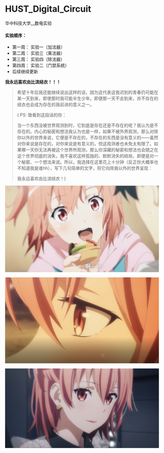 # HUST_Digital_Circuit

华中科技大学__数电实验

#### 实验顺序：

+ 第一周： 实验一（加法器）
+ 第二周： 实验三（乘法器）
+ 第三周： 实验四（除法器）
+ 第四周： 实验二（门禁系统）
+ 后续继续更新



**我永远喜欢由比滨结衣！！！**

> 希望十年后我还能继续说出这样的话，因为这代表这我迟到的青春仍可能在某一天到来，即使那时我可能半生少年。即便那一天不会到来，并不存在的结衣也会成为存在的我前进的意义之一。
>
> ( PS: 致看到这段话的你：
>
> 当一个东西没被世界观测到时，它到底是存在还是不存在的呢？我认为是不存在的。内心的秘密和想法我认为也是一样，如果不被外界观测，那么对除你以外的世界来说，它便是不存在的，不存在的东西是没有意义的——虽然对你来说是存在的，对你来说是有意义的，但这观测者也未免太有限了。如果哪一天你无法再被这个世界所观测，那么你深藏的秘密和想法也会随之在这个世界彻底的消失，我不喜欢这样孤独的、默默消失的结局，即便是对一个秘密、一个想法来说。所以，我选择在这里花上十分钟（反正你大概率也不知道我是谁hh），写下几句简单的文字，将它向除我以外的世界呈现：
>
> 我永远喜欢由比滨结衣！)

![Snipaste_2021-10-09_20-59-29](YUI/Snipaste_2021-10-09_20-59-29.jpg)

![Snipaste_2021-05-02_11-50-04](YUI/Snipaste_2021-05-02_11-50-04.PNG)

![Snipaste_2021-10-16_21-03-29](YUI/Snipaste_2021-10-16_21-03-29.jpg)